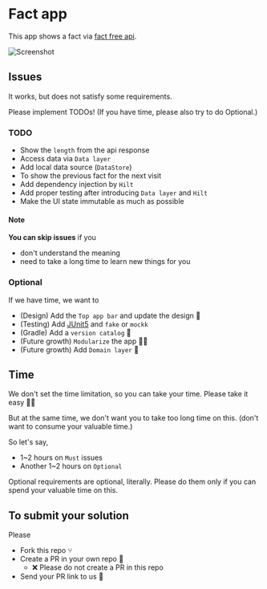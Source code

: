 # Fact app
This app shows a fact via [fact free api](https://catfact.ninja/fact).

![Screenshot](./fact_app.png)

## Issues
It works, but does not satisfy some requirements.

Please implement TODOs! (If you have time, please also try to do Optional.)

### TODO
- Show the `length` from the api response
- Access data via `Data layer`
- Add local data source (`DataStore`)
- To show the previous fact for the next visit
- Add dependency injection by `Hilt`
- Add proper testing after introducing `Data layer` and `Hilt`
- Make the UI state immutable as much as possible

#### Note
**You can skip issues** if you 
- don't understand the meaning
- need to take a long time to learn new things for you

### Optional
If we have time, we want to
- (Design) Add the `Top app bar` and update the design 🏰
- (Testing) Add [JUnit5](https://github.com/mannodermaus/android-junit5) and `fake` or `mockk`
- (Gradle) Add a `version catalog` 📗
- (Future growth) `Modularize` the app ✌🏻
- (Future growth) Add `Domain layer` 🚴‍️

## Time
We don't set the time limitation, so you can take your time. Please take it easy ✌🏻

But at the same time, we don't want you to take too long time on this. (don't want to consume your valuable time.)

So let's say,
- 1~2 hours on `Must` issues
- Another 1~2 hours on `Optional`

Optional requirements are optional, literally.  Please do them only if you can spend your valuable time on this.

## To submit your solution
Please
- Fork this repo ⑂
- Create a PR in your own repo 📝
  - ❌ Please do not create a PR in this repo
- Send your PR link to us 🙏
